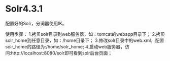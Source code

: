# Solr4.3.1
配置好的Solr，分词器使用IK。

使用步骤：
1.拷贝solr目录到web服务器，如：tomcat的webapp目录下；
2.拷贝solr_home到任意目录，如：/home目录下；
3.修改solr目录中的web.xml，配置solr_home的路径为:/home/solr_home;
4.启动web服务器，访问:http://localhost:8080/solr即可看到solr后台页面；
